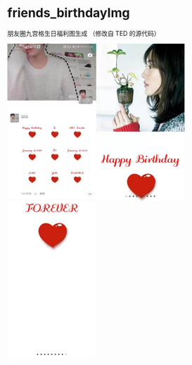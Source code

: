 ﻿# friends_birthdayImg

朋友圈九宫格生日福利图生成 （修改自 TED 的源代码）

<img src="main.jpg" width=40% height=40% alt="main" align=left>

<img src="top.jpg" width=40% height=40% alt="top" align=left>

<img src="bottom.jpg" width=40% height=40% alt="bottom" align=left>
